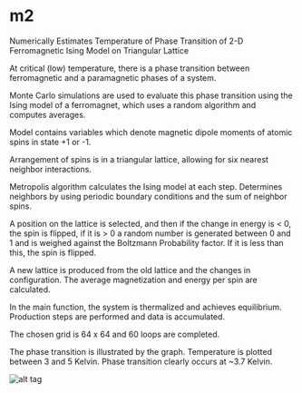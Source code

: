# m2
Numerically Estimates Temperature of Phase Transition of 2-D Ferromagnetic Ising Model on Triangular Lattice

At critical (low) temperature, there is a phase transition between ferromagnetic and a paramagnetic phases of a system. 

Monte Carlo simulations are used to evaluate this phase transition using the Ising model of a ferromagnet, which uses a random algorithm and computes averages.

Model contains variables which denote magnetic dipole moments of atomic spins in state +1 or -1. 

Arrangement of spins is in a triangular lattice, allowing for six nearest neighbor interactions.

Metropolis algorithm calculates the Ising model at each step. Determines neighbors by using periodic boundary conditions and the sum of neighbor spins.

A position on the lattice is selected, and then if the change in energy is < 0, the spin is flipped, if it is > 0 a random number is generated between 0 and 1 and is weighed against the Boltzmann Probability factor. If it is less than this, the spin is flipped.

A new lattice is produced from the old lattice and the changes in configuration. The average magnetization and energy per spin are calculated.

In the main function, the system is thermalized and achieves equilibrium. Production steps are performed and data is accumulated.

The chosen grid is 64 x 64 and 60 loops are completed.

The phase transition is illustrated by the graph. Temperature is plotted between 3 and 5 Kelvin. Phase transition clearly occurs at ~3.7 Kelvin.

![alt tag](https://github.com/matthewignal/m2/blob/master/metropolis.png)
